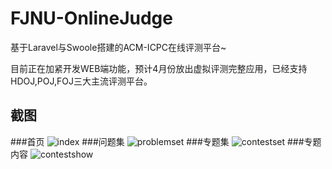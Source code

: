 # FJNU-OnlineJudge

基于Laravel与Swoole搭建的ACM-ICPC在线评测平台~

目前正在加紧开发WEB端功能，预计4月份放出虚拟评测完整应用，已经支持HDOJ,POJ,FOJ三大主流评测平台。



## 截图
###首页
![index](http://7lrwu1.com1.z0.glb.clouddn.com/index.png)
###问题集
![problemset](http://7lrwu1.com1.z0.glb.clouddn.com/problem.png)
###专题集
![contestset](http://7lrwu1.com1.z0.glb.clouddn.com/contest.png)
###专题内容
![contestshow](http://7lrwu1.com1.z0.glb.clouddn.com/contest_show.png)